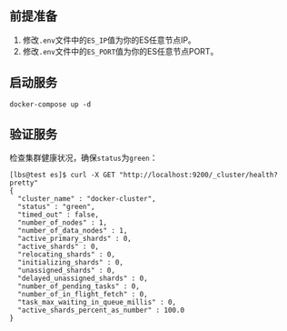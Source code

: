## 前提准备

1. 修改`.env`文件中的`ES_IP`值为你的ES任意节点IP。
2. 修改`.env`文件中的`ES_PORT`值为你的ES任意节点PORT。

## 启动服务

```shell
docker-compose up -d
```

## 验证服务

检查集群健康状况，确保`status`为`green`：
```shell
[lbs@test es]$ curl -X GET "http://localhost:9200/_cluster/health?pretty"
{
  "cluster_name" : "docker-cluster",
  "status" : "green",
  "timed_out" : false,
  "number_of_nodes" : 1,
  "number_of_data_nodes" : 1,
  "active_primary_shards" : 0,
  "active_shards" : 0,
  "relocating_shards" : 0,
  "initializing_shards" : 0,
  "unassigned_shards" : 0,
  "delayed_unassigned_shards" : 0,
  "number_of_pending_tasks" : 0,
  "number_of_in_flight_fetch" : 0,
  "task_max_waiting_in_queue_millis" : 0,
  "active_shards_percent_as_number" : 100.0
}
```